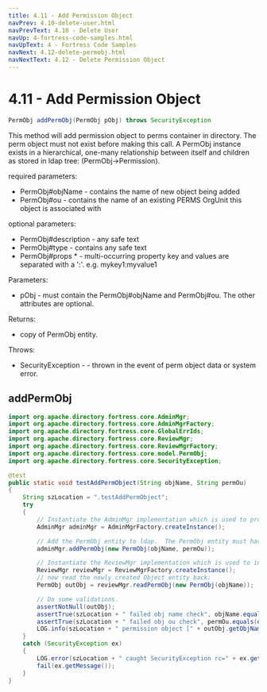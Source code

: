 ```yaml
---
title: 4.11 - Add Permission Object
navPrev: 4.10-delete-user.html
navPrevText: 4.10 - Delete User
navUp: 4-fortress-code-samples.html
navUpText: 4 - Fortress Code Samples
navNext: 4.12-delete-permobj.html
navNextText: 4.12 - Delete Permission Object
---
```


# 4.11 - Add Permission Object

```java
PermObj addPermObj(PermObj pObj) throws SecurityException
```

This method will add permission object to perms container in directory. 
The perm object must not exist before making this call. 
A PermObj instance exists in a hierarchical, one-many relationship between itself and children as stored in ldap tree: (PermObj->Permission).

required parameters:
- PermObj#objName - contains the name of new object being added
- PermObj#ou - contains the name of an existing PERMS OrgUnit this object is associated with

optional parameters:
- PermObj#description - any safe text
- PermObj#type - contains any safe text
- PermObj#props * - multi-occurring property key and values are separated with a ':'. e.g. mykey1:myvalue1

Parameters:
- pObj - must contain the PermObj#objName and PermObj#ou. The other attributes are optional.

Returns:
- copy of PermObj entity.

Throws:
- SecurityException - - thrown in the event of perm object data or system error.

## addPermObj

```java
import org.apache.directory.fortress.core.AdminMgr;
import org.apache.directory.fortress.core.AdminMgrFactory;
import org.apache.directory.fortress.core.GlobalErrIds;
import org.apache.directory.fortress.core.ReviewMgr;
import org.apache.directory.fortress.core.ReviewMgrFactory;
import org.apache.directory.fortress.core.model.PermObj;
import org.apache.directory.fortress.core.SecurityException;

@test
public static void testAddPermObject(String objName, String permOu)
{
    String szLocation = ".testAddPermObject";
    try
    {
        // Instantiate the AdminMgr implementation which is used to provision RBAC policies.
        AdminMgr adminMgr = AdminMgrFactory.createInstance();

        // Add the PermObj entity to ldap.  The PermObj entity must have a name and an OrgUnit affiliation.
        adminMgr.addPermObj(new PermObj(objName, permOu));

        // Instantiate the ReviewMgr implementation which is used to interrogate policy information.
        ReviewMgr reviewMgr = ReviewMgrFactory.createInstance();
        // now read the newly created Object entity back:
        PermObj outObj = reviewMgr.readPermObj(new PermObj(objName));

        // Do some validations.
        assertNotNull(outObj);
        assertTrue(szLocation + " failed obj name check", objName.equals(outObj.getObjName()));
        assertTrue(szLocation + " failed obj ou check", permOu.equals(outObj.getOu()));
        LOG.info(szLocation + " permission object [" + outObj.getObjName() + "] success");
    }
    catch (SecurityException ex)
    {
        LOG.error(szLocation + " caught SecurityException rc=" + ex.getErrorId() + ", msg=" + ex.getMessage(), ex);
        fail(ex.getMessage());
    }
}
```
